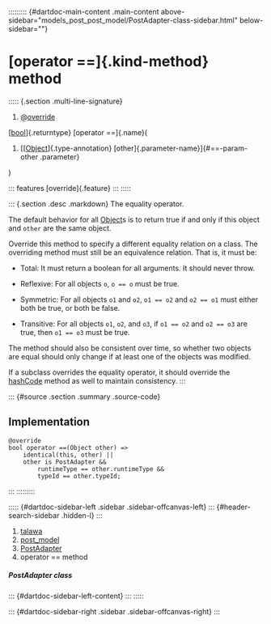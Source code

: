 ::::::::: {#dartdoc-main-content .main-content above-sidebar="models_post_post_model/PostAdapter-class-sidebar.html" below-sidebar=""}
<div>

# [operator ==]{.kind-method} method

</div>

::::: {.section .multi-line-signature}
<div>

1.  @[override](https://api.flutter.dev/flutter/dart-core/override-constant.html)

</div>

[[bool](https://api.flutter.dev/flutter/dart-core/bool-class.html)]{.returntype}
[operator ==]{.name}(

1.  [[[Object](https://api.flutter.dev/flutter/dart-core/Object-class.html)]{.type-annotation}
    [other]{.parameter-name}]{#==-param-other .parameter}

)

::: features
[override]{.feature}
:::
:::::

::: {.section .desc .markdown}
The equality operator.

The default behavior for all
[Object](https://api.flutter.dev/flutter/dart-core/Object-class.html)s
is to return true if and only if this object and `other` are the same
object.

Override this method to specify a different equality relation on a
class. The overriding method must still be an equivalence relation. That
is, it must be:

-   Total: It must return a boolean for all arguments. It should never
    throw.

-   Reflexive: For all objects `o`, `o == o` must be true.

-   Symmetric: For all objects `o1` and `o2`, `o1 == o2` and `o2 == o1`
    must either both be true, or both be false.

-   Transitive: For all objects `o1`, `o2`, and `o3`, if `o1 == o2` and
    `o2 == o3` are true, then `o1 == o3` must be true.

The method should also be consistent over time, so whether two objects
are equal should only change if at least one of the objects was
modified.

If a subclass overrides the equality operator, it should override the
[hashCode](../../models_post_post_model/PostAdapter/hashCode.html)
method as well to maintain consistency.
:::

::: {#source .section .summary .source-code}
## Implementation

``` language-dart
@override
bool operator ==(Object other) =>
    identical(this, other) ||
    other is PostAdapter &&
        runtimeType == other.runtimeType &&
        typeId == other.typeId;
```
:::
:::::::::

::::: {#dartdoc-sidebar-left .sidebar .sidebar-offcanvas-left}
::: {#header-search-sidebar .hidden-l}
:::

1.  [talawa](../../index.html)
2.  [post_model](../../models_post_post_model/)
3.  [PostAdapter](../../models_post_post_model/PostAdapter-class.html)
4.  operator == method

##### PostAdapter class

::: {#dartdoc-sidebar-left-content}
:::
:::::

::: {#dartdoc-sidebar-right .sidebar .sidebar-offcanvas-right}
:::
